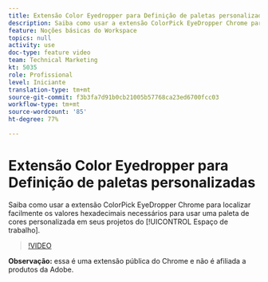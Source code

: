 ```yaml
---
title: Extensão Color Eyedropper para Definição de paletas personalizadas
description: Saiba como usar a extensão ColorPick EyeDropper Chrome para localizar facilmente os valores hexadecimais necessários para usar uma paleta de cores personalizada em seus projetos do Espaço de trabalho.
feature: Noções básicas do Workspace
topics: null
activity: use
doc-type: feature video
team: Technical Marketing
kt: 5035
role: Profissional
level: Iniciante
translation-type: tm+mt
source-git-commit: f3b3fa7d91b0cb21005b57768ca23ed6700fcc03
workflow-type: tm+mt
source-wordcount: '85'
ht-degree: 77%

---
```



# Extensão Color Eyedropper para Definição de paletas personalizadas

Saiba como usar a extensão ColorPick EyeDropper Chrome para localizar facilmente os valores hexadecimais necessários para usar uma paleta de cores personalizada em seus projetos do [!UICONTROL Espaço de trabalho].

>[!VIDEO](https://video.tv.adobe.com/v/33775/?quality=12)

**Observação:** essa é uma extensão pública do Chrome e não é afiliada a produtos da Adobe.
